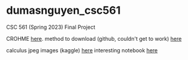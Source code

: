 # dumasnguyen_csc561
CSC 561 (Spring 2023) Final Project 

CROHME [here](https://uncloud.univ-nantes.fr/index.php/s/R9tWZSG3XeQbEeC).
method to download (github, couldn't get to work) [here](https://github.com/vndee/offline-crohme)

calculus jpeg images (kaggle) [here](https://www.kaggle.com/datasets/aidapearson/ocr-data/code)
interesting notebook [here](https://www.kaggle.com/code/aidapearson/visualizing-ground-truth-jsons)

